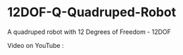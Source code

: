 # 12DOF-Q-Quadruped-Robot
A quadruped robot with 12 Degrees of Freedom - 12DOF

Video on YouTube : 
